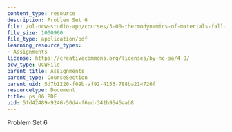 ```yaml
---
content_type: resource
description: Problem Set 6
file: /ol-ocw-studio-app/courses/3-00-thermodynamics-of-materials-fall-2002/5fd42489924650d4f6ed341b9546aab8_ps_06.PDF
file_size: 1000960
file_type: application/pdf
learning_resource_types:
- Assignments
license: https://creativecommons.org/licenses/by-nc-sa/4.0/
ocw_type: OCWFile
parent_title: Assignments
parent_type: CourseSection
parent_uid: 5d7b1220-f09b-af92-4155-788ba214726f
resourcetype: Document
title: ps_06.PDF
uid: 5fd42489-9246-50d4-f6ed-341b9546aab8
---
```

Problem Set 6